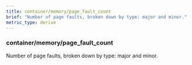 ```yaml
---
title: container/memory/page_fault_count
brief: "Number of page faults, broken down by type: major and minor."
metric_type: derive
---
```

### container/memory/page_fault_count

Number of page faults, broken down by type: major and minor.
